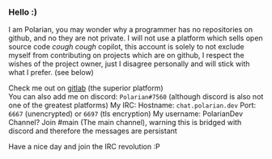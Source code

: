 ### Hello :)
I am Polarian, you may wonder why a programmer has no repositories on github, and no they are not private. I will not use a platform which sells open source code *cough* *cough* copilot, this account is solely to not exclude myself from contributing on projects which are on github, I respect the wishes of the project owner, just I disagree personally and will stick with what I prefer. (see below)

Check me out on [gitlab](https://gitlab.com/PolarianDev) (the superior platform) <br>
You can also add me on discord: `Polarian#7560` (although discord is also not one of the greatest platforms)
My IRC:
  Hostname: `chat.polarian.dev`
  Port: `6667` (unencrypted) or `6697` (tls encryption)
  My username: PolarianDev
  Channel? Join #main (The main channel), warning this is bridged with discord and therefore the messages are persistant

Have a nice day and join the IRC revolution :P
